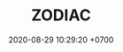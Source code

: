 ---
layout: teamCard
permalink: /team/:title.html
categories: surjohto042024 norteMayo ljmy24 partido1 partido2 partido3 partido7 partido8
maincover: /assets/logos/ZODIAC.png
puntosLJMAYO24: 7
date: 2020-08-29 10:29:20 +0700
title: ZODIAC
tag: johto042024
color: black
puntosLJ202404: 12
grupo: sur
background: '#F16C38'
cover: /assets/backCard.png
team: ZODIAC
ID: ZC
pj: 8
p1: ZODIAC
r1: 2
bg1: bg-info
rr1: 1
pp1: DFS DMD
p2: ZODIAC
r2: 0
rr2: 3
bg2: bg-danger
pp2: T. SATISFACTION
p3: ZODIAC
pp3: S. VANGUARD
p4:  HGO
r4: 2
bg4: bg-warning
rr4: 1
pp4: ZODIAC
p5:  HG REGIOS
r5: 0
rr5: 3
bg5: bg-success
pp5: zodiac
p6:  SOJ
r6: 3
bg6: bg-danger
rr6: 0
pp6: ZODIAC
p7: ZODIAC
pp7: mbo
p8: ZODIAC
r8: 1
rr8: 2
bg8: bg-warning
pp8: last breath
p9:  DFS RUBY
r9: 3
bg9: bg-danger
rr9: 0
pp9: ZODIAC
p10:  no smite
r10: 3
rr10: 0
bg10: bg-danger
pp10: zodiac
---